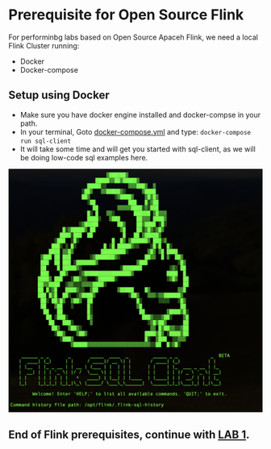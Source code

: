 # Prerequisite for Open Source Flink
For performinbg labs based on Open Source Apaceh Flink, we need a local Flink Cluster running:

- Docker
- Docker-compose

## Setup using Docker

- Make sure you have docker engine installed and docker-compse in your path.
- In  your terminal, Goto [docker-compose.yml](/flink/docker/docker-compose.yml) and type:
`docker-compose run sql-client`
- It will take some time and will get you started with sql-client, as we will be doing low-code sql examples here.

![Alt text](/images/image.png)


End of Flink prerequisites, continue with [LAB 1](osflinklab1.md).
----
